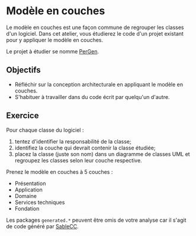 Modèle en couches
=================

Le modèle en couches est une façon commune de regrouper les classes d'un
logiciel. Dans cet atelier, vous étudierez le code d'un projet existant pour y
appliquer le modèle en couches.

Le projet à étudier se nomme [PerGen](https://github.com/jacquesberger/Pergen).

Objectifs
---------

* Réfléchir sur la conception architecturale en appliquant le modèle en couches.
* S'habituer à travailler dans du code écrit par quelqu'un d'autre.

Exercice
--------

Pour chaque classe du logiciel :
1. tentez d'identifier la responsabilité de la classe;
2. identifiez la couche qui devrait contenir la classe étudiée;
3. placez la classe (juste son nom) dans un diagramme de classes UML et
   regroupez les classes selon leur couche respective.

Prenez le modèle en couches à 5 couches :
* Présentation
* Application
* Domaine
* Services techniques
* Fondation

Les packages `generated.*` peuvent être omis de votre analyse car il s'agit
de code généré par [SableCC](http://www.sablecc.org/).
